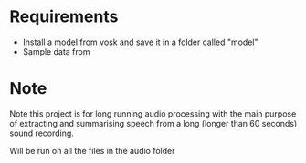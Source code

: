 # Requirements

* Install a model from [vosk](https://alphacephei.com/vosk/models) and save it in a folder called "model"
* Sample data from 

# Note

Note this project is for long running audio processing with the main purpose of extracting and summarising speech from a long (longer than 60 seconds) sound recording.

Will be run on all the files in the audio folder
